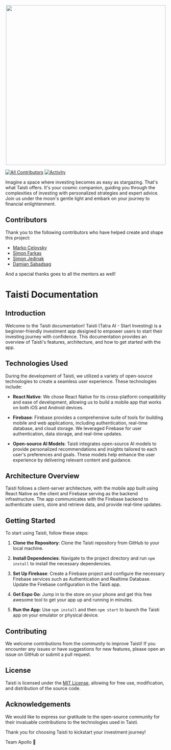 <p align="center">
  <a href="https://spse-po.sk">
    <img src="https://github.com/MarkoCelovsky/taisti-apollo/blob/main/assets/taisti.png" height="500px">
  </a>
</p>

[![All Contributors](https://img.shields.io/github/contributors/MarkoCelovsky/taisti-apollo?style=flat-square)](https://github.com/MarkoCelovsky/taisti-apollo/graphs/contributors)
[![Activity](https://img.shields.io/github/commit-activity/m/MarkoCelovsky/taisti-apollo?style=flat-square)](https://github.com/MarkoCelovsky/taisti-apollo/pulse)  


Imagine a space where investing becomes as easy as stargazing. That's what Taisti offers. It's your cosmic companion, guiding you through the complexities of investing with personalized strategies and expert advice. Join us under the moon's gentle light and embark on your journey to financial enlightenment.

## Contributors

Thank you to the following contributors who have helped create and shape this project:

-   [Marko Celovsky](https://github.com/MarkoCelovsky)
-   [Simon Farkas](https://github.com/simonfarkas)
-   [Simon Jedinak](https://github.com/simonko009)
-   [Damian Sabadsag](https://github.com/damian)

And a special thanks goes to all the mentors as well!

# Taisti Documentation

## Introduction

Welcome to the Taisti documentation! Taisti (Tatra AI - Start Investing) is a beginner-friendly investment app designed to empower users to start their investing journey with confidence. This documentation provides an overview of Taisti's features, architecture, and how to get started with the app.

## Technologies Used

During the development of Taisti, we utilized a variety of open-source technologies to create a seamless user experience. These technologies include:

-   **React Native**: We chose React Native for its cross-platform compatibility and ease of development, allowing us to build a mobile app that works on both iOS and Android devices.
-   **Firebase**: Firebase provides a comprehensive suite of tools for building mobile and web applications, including authentication, real-time database, and cloud storage. We leveraged Firebase for user authentication, data storage, and real-time updates.

-   **Open-source AI Models**: Taisti integrates open-source AI models to provide personalized recommendations and insights tailored to each user's preferences and goals. These models help enhance the user experience by delivering relevant content and guidance.

## Architecture Overview

Taisti follows a client-server architecture, with the mobile app built using React Native as the client and Firebase serving as the backend infrastructure. The app communicates with the Firebase backend to authenticate users, store and retrieve data, and provide real-time updates.

## Getting Started

To start using Taisti, follow these steps:

1. **Clone the Repository**: Clone the Taisti repository from GitHub to your local machine.
2. **Install Dependencies**: Navigate to the project directory and run `npm install` to install the necessary dependencies.
3. **Set Up Firebase**: Create a Firebase project and configure the necessary Firebase services such as Authentication and Realtime Database. Update the Firebase configuration in the Taisti app.

4. **Get Expo Go**: Jump in to the store on your phone and get this free awesome tool
   to get your app up and running in minutes.
5. **Run the App**: Use `npm install` and then `npm start` to launch the Taisti app on your emulator or physical device.

## Contributing

We welcome contributions from the community to improve Taisti! If you encounter any issues or have suggestions for new features, please open an issue on GitHub or submit a pull request.

## License

Taisti is licensed under the [MIT License](https://github.com/MarkoCelovsky/taisti-apollo/blob/main/LICENSE.txt), allowing for free use, modification, and distribution of the source code.

## Acknowledgements

We would like to express our gratitude to the open-source community for their invaluable contributions to the technologies used in Taisti.

Thank you for choosing Taisti to kickstart your investment journey!

Team Apollo 🌙
